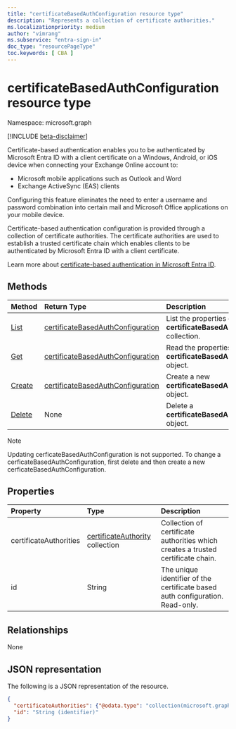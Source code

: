 ```yaml
---
title: "certificateBasedAuthConfiguration resource type"
description: "Represents a collection of certificate authorities."
ms.localizationpriority: medium
author: "vimrang"
ms.subservice: "entra-sign-in"
doc_type: "resourcePageType"
toc.keywords: [ CBA ]
---
```


# certificateBasedAuthConfiguration resource type

Namespace: microsoft.graph

[!INCLUDE [beta-disclaimer](../../includes/beta-disclaimer.md)]

Certificate-based authentication enables you to be authenticated by Microsoft Entra ID with a client certificate on a Windows, Android, or iOS device when connecting your Exchange Online account to:

- Microsoft mobile applications such as Outlook and Word
- Exchange ActiveSync (EAS) clients

Configuring this feature eliminates the need to enter a username and password combination into certain mail and Microsoft Office applications on your mobile device.

Certificate-based authentication configuration is provided through a collection of certificate authorities. The certificate authorities are used to establish a trusted certificate chain which enables clients to be authenticated by Microsoft Entra ID with a client certificate.

Learn more about [certificate-based authentication in Microsoft Entra ID](/azure/active-directory/authentication/active-directory-certificate-based-authentication-get-started).

## Methods

| Method       | Return Type | Description |
|:-------------|:------------|:------------|
| [List](../api/certificatebasedauthconfiguration-list.md) | [certificateBasedAuthConfiguration](certificatebasedauthconfiguration.md) | List the properties of the **certificateBasedAuthConfiguration** collection. |
| [Get](../api/certificatebasedauthconfiguration-get.md) | [certificateBasedAuthConfiguration](certificatebasedauthconfiguration.md) | Read the properties of a **certificateBasedAuthConfiguration** object. |
| [Create](../api/certificatebasedauthconfiguration-post-certificatebasedauthconfiguration.md) | [certificateBasedAuthConfiguration](certificatebasedauthconfiguration.md) | Create a new **certificateBasedAuthConfiguration** object. |
| [Delete](../api/certificatebasedauthconfiguration-delete.md) | None | Delete a **certificateBasedAuthConfiguration** object. |

>[!NOTE]
>Updating cerficateBasedAuthConfiguration is not supported. To change a cerficateBasedAuthConfiguration, first delete and then create a new cerficateBasedAuthConfiguration.

## Properties

| Property     | Type        | Description |
|:-------------|:------------|:------------|
|certificateAuthorities|[certificateAuthority](certificateauthority.md) collection|Collection of certificate authorities which creates a trusted certificate chain.|
|id|String|The unique identifier of the certificate based auth configuration. Read-only.|

## Relationships

None

## JSON representation

The following is a JSON representation of the resource.

<!-- {
  "blockType": "resource",
  "optionalProperties": [

  ],
  "@odata.type": "microsoft.graph.certificateBasedAuthConfiguration",
  "keyProperty": "id"
}-->

```json
{
  "certificateAuthorities": {"@odata.type": "collection(microsoft.graph.certificateAuthority)"},
  "id": "String (identifier)"
}
```

<!-- uuid: 16cd6b66-4b1a-43a1-adaf-3a886856ed98
2019-02-04 14:57:30 UTC -->
<!-- {
  "type": "#page.annotation",
  "description": "certificateBasedAuthConfiguration resource",
  "keywords": "",
  "section": "documentation",
  "tocPath": ""
}-->
